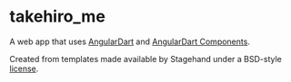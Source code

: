 # takehiro_me

A web app that uses [AngularDart](https://webdev.dartlang.org/angular) and
[AngularDart Components](https://webdev.dartlang.org/components).

Created from templates made available by Stagehand under a BSD-style
[license](https://github.com/dart-lang/stagehand/blob/master/LICENSE).
